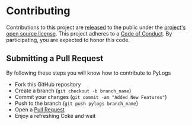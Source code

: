 # Contributing
Contributions to this project are [released](https://help.github.com/articles/github-terms-of-service/#6-contributions-under-repository-license) to the public under the [project's open source license](LICENSE.md).
This project adheres to a [Code of Conduct](CODE-OF-CONDUCT.md). By participating, you are expected to honor this code.

## Submitting a Pull Request
By following these steps you will know how to contribute to PyLogs
- Fork this GitHub repository
- Create a branch (`git checkout -b branch_name`)
- Commit your changes (`git commit -am "Added New Features"`)
- Push to the branch (`git push pylogs branch_name`)
- Open a [Pull Request](https://github.com/kkrypt0nn/PyLogs/pulls)
- Enjoy a refreshing Coke and wait